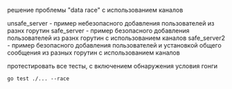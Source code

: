 решение проблемы "data race" с использованием каналов

unsafe_server - пример небезопасного добавления пользователей из разнх горутин
safe_server - пример безопасного добавления пользователей из разнх горутин с использованием каналов
safe_server2 - пример безопасного добавления пользователей и установкой общего сообщения из разных горутин с использованием каналов

протестировать все тесты, с включением обнаружения условия гонги
```shell
go test ./... --race  
```